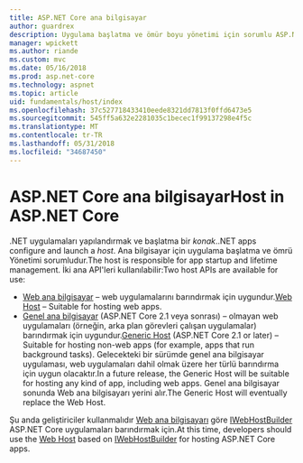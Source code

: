 ```yaml
---
title: ASP.NET Core ana bilgisayar
author: guardrex
description: Uygulama başlatma ve ömür boyu yönetimi için sorumlu ASP.NET çekirdek Web ana bilgisayarı ve .NET genel ana bilgisayar hakkında bilgi edinin.
manager: wpickett
ms.author: riande
ms.custom: mvc
ms.date: 05/16/2018
ms.prod: asp.net-core
ms.technology: aspnet
ms.topic: article
uid: fundamentals/host/index
ms.openlocfilehash: 37c527718433410eede8321dd7813f0ffd6473e5
ms.sourcegitcommit: 545ff5a632e2281035c1becec1f99137298e4f5c
ms.translationtype: MT
ms.contentlocale: tr-TR
ms.lasthandoff: 05/31/2018
ms.locfileid: "34687450"
---
```

# <a name="host-in-aspnet-core"></a><span data-ttu-id="e8f86-103">ASP.NET Core ana bilgisayar</span><span class="sxs-lookup"><span data-stu-id="e8f86-103">Host in ASP.NET Core</span></span>

<span data-ttu-id="e8f86-104">.NET uygulamaları yapılandırmak ve başlatma bir *konak*.</span><span class="sxs-lookup"><span data-stu-id="e8f86-104">.NET apps configure and launch a *host*.</span></span> <span data-ttu-id="e8f86-105">Ana bilgisayar için uygulama başlatma ve ömrü Yönetimi sorumludur.</span><span class="sxs-lookup"><span data-stu-id="e8f86-105">The host is responsible for app startup and lifetime management.</span></span> <span data-ttu-id="e8f86-106">İki ana API'leri kullanılabilir:</span><span class="sxs-lookup"><span data-stu-id="e8f86-106">Two host APIs are available for use:</span></span>

* <span data-ttu-id="e8f86-107">[Web ana bilgisayar](xref:fundamentals/host/web-host) &ndash; web uygulamalarını barındırmak için uygundur.</span><span class="sxs-lookup"><span data-stu-id="e8f86-107">[Web Host](xref:fundamentals/host/web-host) &ndash; Suitable for hosting web apps.</span></span>
* <span data-ttu-id="e8f86-108">[Genel ana bilgisayar](xref:fundamentals/host/generic-host) (ASP.NET Core 2.1 veya sonrası) &ndash; olmayan web uygulamaları (örneğin, arka plan görevleri çalışan uygulamalar) barındırmak için uygundur.</span><span class="sxs-lookup"><span data-stu-id="e8f86-108">[Generic Host](xref:fundamentals/host/generic-host) (ASP.NET Core 2.1 or later) &ndash; Suitable for hosting non-web apps (for example, apps that run background tasks).</span></span> <span data-ttu-id="e8f86-109">Gelecekteki bir sürümde genel ana bilgisayar uygulaması, web uygulamaları dahil olmak üzere her türlü barındırma için uygun olacaktır.</span><span class="sxs-lookup"><span data-stu-id="e8f86-109">In a future release, the Generic Host will be suitable for hosting any kind of app, including web apps.</span></span> <span data-ttu-id="e8f86-110">Genel ana bilgisayar sonunda Web ana bilgisayarı yerini alır.</span><span class="sxs-lookup"><span data-stu-id="e8f86-110">The Generic Host will eventually replace the Web Host.</span></span>

<span data-ttu-id="e8f86-111">Şu anda geliştiriciler kullanmalıdır [Web ana bilgisayarı](xref:fundamentals/host/web-host) göre [IWebHostBuilder](/dotnet/api/microsoft.aspnetcore.hosting.iwebhostbuilder) ASP.NET Core uygulamaları barındırmak için.</span><span class="sxs-lookup"><span data-stu-id="e8f86-111">At this time, developers should use the [Web Host](xref:fundamentals/host/web-host) based on [IWebHostBuilder](/dotnet/api/microsoft.aspnetcore.hosting.iwebhostbuilder) for hosting ASP.NET Core apps.</span></span>
